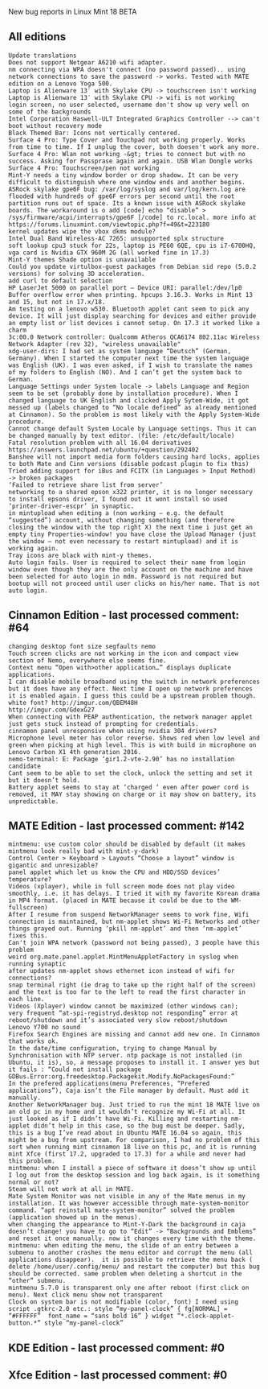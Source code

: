 New bug reports in Linux Mint 18 BETA

All editions
------------

	Update translations
	Does not support Netgear A6210 wifi adapter.
	nm connecting via WPA doesn't connect (no password passed).. using network connections to save the password -> works. Tested with MATE edition on a Lenovo Yoga 500.
	Laptop is Alienware 13′ with Skylake CPU -> touchscreen isn't working
	Laptop is Alienware 13′ with Skylake CPU -> wifi is not working
	login screen, no user selected, username don't show up very well on some of the backgrounds
	Intel Corporation Haswell-ULT Integrated Graphics Controller --> can't boot without recovery mode
	Black Themed Bar: Icons not vertically centered.
	Surface 4 Pro: Type Cover and Touchpad not working properly. Works from time to time. If I unplug the cover, both doesen't work any more.
	Surface 4 Pro: Wlan not working -&gt; tries to connect but with no success. Asking for Passprase again and again. USB Wlan Dongle works
	Surface 4 Pro: Touchscreen/pen not working
	Mint-Y needs a tiny window border or drop shadow. It can be very difficult to distinguish where one window ends and another begins.
	ASRock skylake gpe6F bug: /var/log/syslog and var/log/kern.log are flooded with hundreds of gpe6F errors per second until the root partition runs out of space. Its a known issue with ASRock skylake boards. The workaround is o add [code] echo “disable” > /sys/firmware/acpi/interrupts/gpe6F [/code] to rc.local. more info at https://forums.linuxmint.com/viewtopic.php?f=49&t=223180
	kernel updates wipe the vbox dkms module?
	Intel Dual Band Wireless-AC 7265: unsupported splx structure
	soft lookup cpu3 stuck for 22s, laptop is PE60 6QE, cpu is i7-6700HQ, vga card is Nvidia GTX 960M 2G (all worked fine in 17.3)
	Mint-Y themes Shade option is unavailable
	Could you update virtulbox-guest packages from Debian sid repo (5.0.2 versions) for solving 3D acceleration.
	add curl to default selection
	HP LaserJet 5000 on parallel port – Device URI: parallel:/dev/lp0 Buffer overflow error when printing. hpcups 3.16.3. Works in Mint 13 and 15, but not in 17.x/18.
	Am testing on a lenovo w530. Bluetooth applet cant seem to pick any device. It will just display searching for devices and either provide an empty list or list devices i cannot setup. On 17.3 it worked like a charm
	3c:00.0 Network controller: Qualcomm Atheros QCA6174 802.11ac Wireless Network Adapter (rev 32), "wireless unavailable"
	xdg-user-dirs: I had set as system language “Deutsch” (German, Germany). When I started the computer next time the system language was English (UK). I was even asked, if I wish to translate the names of my folders to English (NO). And I can’t get the system back to German.
	Language Settings under System locale -> labels Language and Region seem to be set (probably done by installation procedure). When I changed language to UK English and clicked Apply Sytem-Wide, it got messed up (labels changed to “No locale defined” as already mentioned at Cinnamon). So the problem is most likely with the Apply System-Wide procedure.
	Cannot change default System Locale by Language settings. Thus it can be changed manually by text editor. (file: /etc/default/locale)
	Fatal resolution problem with all 16.04 derivatives https://answers.launchpad.net/ubuntu/+question/292402
	Banshee will not import media form folders causing hard locks, applies to both Mate and Cinn versions (disable podcast plugin to fix this)
	Tried adding support for iBus and FCITX (in Languages > Input Method) -> broken packages
	‘Failed to retrieve share list from server’
	networking to a shared epson x322 printer, it is no longer necessary to install epsons driver, I found out it wont install so used ‘printer-driver-escpr’ in synaptic.
	in mintupload when editing a (non working – e.g. the default “suggested”) account, without changing something (and therefore closing the window with the top right X) the next time i just get an empty tiny Properties-window! you have close the Upload Manager (just the window – not even necessary to restart mintupload) and it is working again.
	Tray icons are black with mint-y themes.
	Auto login fails. User is required to select their name from login window even though they are the only account on the machine and have been selected for auto login in mdm. Password is not required but bootup will not proceed until user clicks on his/her name. That is not auto login.

Cinnamon Edition - last processed comment: #64
----------------------------------------------
	changing desktop font size segfaults nemo
	Touch screen clicks are not working in the icon and compact view section of Nemo, everywhere else seems fine.
	Context menu “Open with>other application…” displays duplicate applications.
	I can disable mobile broadband using the switch in network preferences but it does have any effect. Next time I open up network preferences it is enabled again. I guess this could be a upstream problem though.
	white font? http://imgur.com/QBEM48H
	http://imgur.com/GdexG27
	When connecting with PEAP authentication, the network manager applet just gets stuck instead of prompting for credentials.
	cinnamon panel unresponsive when using nvidia 304 drivers?
	Microphone level meter has color reverse. Shows red when low level and green when picking at high level. This is with build in microphone on Lenovo Carbon X1 4th generation 2016.
	nemo-terminal: E: Package ‘gir1.2-vte-2.90’ has no installation candidate
	Cant seem to be able to set the clock, unlock the setting and set it but it doesn’t hold.
	Battery applet seems to stay at ‘charged ‘ even after power cord is removed, it MAY stay showing on charge or it may show on battery, its unpredictable.

MATE Edition - last processed comment: #142
-------------------------------------------

	mintmenu: use custom color should be disabled by default (it makes mintmenu look really bad with mint-y-dark)
	Control Center > Keyboard > Layouts “Choose a layout” window is gigantic and unresizable?
	panel applet which let us know the CPU and HDD/SSD devices’ temperature?
	Videos (xplayer), while in full screen mode does not play video smoothly, i.e. it has delays. I tried it with my favorite Korean drama in MP4 format. (placed in MATE because it could be due to the WM-fullscreen)
	After I resume from suspend NetworkManager seems to work fine, Wifi connection is maintained, but nm-applet shows Wi-Fi Networks and other things grayed out. Running ‘pkill nm-applet’ and then ‘nm-applet’ fixes this.
	Can't join WPA network (password not being passed), 3 people have this problem
	weird org.mate.panel.applet.MintMenuAppletFactory in syslog when running synaptic
	after updates nm-applet shows ethernet icon instead of wifi for connections?
	snap terminal right (ie drag to take up the right half of the screen) and the text is too far to the left to read the first character in each line.
	Videos (Xplayer) window cannot be maximized (other windows can);
	very frequent “at-spi-registryd.desktop not responding” error at reboot/shutdown and it’s associated very slow reboot/shutdown
	Lenovo Y700 no sound
	Firefox Search Engines are missing and cannot add new one. In Cinnamon that works ok.
	In the date/time configuration, trying to change Manual by Synchronisation with NTP server. ntp package is not installed (in Ubuntu, it is), so, a message proposes to install it. I answer yes but it fails : “Could not install package GDBus.Error:org.freedesktop.Packagekit.Modify.NoPackagesFound:”
	In the prefered applications(menu Preferences, “Prefered applications”), Caja isn’t the File manager by default. Must add it manually.
	Another NetworkManager bug. Just tried to run the mint 18 MATE live on an old pc in my home and it wouldn’t recognize my Wi-Fi at all. It just looked as if I didn’t have Wi-Fi. Killing and restarting nm-applet didn’t help in this case, so the bug must be deeper. Sadly, this is a bug I’ve read about in Ubuntu MATE 16.04 so again, this might be a bug from upstream. For comparison, I had no problem of this sort when running mint cinnamon 18 live on this pc, and it is running mint Xfce (first 17.2, upgraded to 17.3) for a while and never had this problem.
	mintmenu: when I install a piece of software it doesn’t show up until I log out from the desktop session and log back again, is it something normal or not?
	Steam will not work at all in MATE.
	Mate System Monitor was not visible in any of the Mate menus in my installation. It was however accessible through mate-system-monitor command. “apt reinstall mate-system-monitor” solved the problem (application showed up in the menus).
	when changing the appearance to Mint-Y-Dark the background in caja doesn’t change! you have to go to “Edit” -> “Backgrounds and Emblems” and reset it once manually. now it changes every time with the theme.
	mintmenu: when editing the menu, the slide of an entry between a submenu to another crashes the menu editor and corrupt the menu (all applications disappear).  it is possible to retrieve the menu back ( delete /home/user/.config/menu/ and restart the computer) but this bug should be corrected. same problem when deleting a shortcut in the “other” submenu.
	mintmenu 5.7.0 is transparent only one after reboot (first click on menu). Next click menu show not transparent
	Clock on system bar is not modifiable (color, font) I need using script .gtkrc-2.0 etc.: style “my-panel-clock” { fg[NORMAL] = “#FFFFFF”  font_name = “sans bold 16” } widget “*.clock-applet-button.*” style “my-panel-clock”

KDE Edition - last processed comment: #0
-----------------------------------------

Xfce Edition - last processed comment: #0
------------------------------------------
